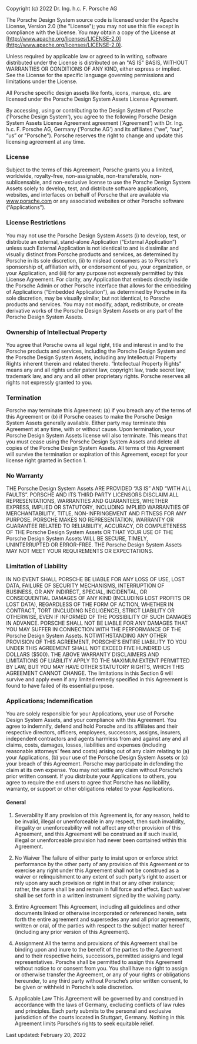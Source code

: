 Copyright (c) 2022 Dr. Ing. h.c. F. Porsche AG

The Porsche Design System source code is licensed under the Apache License, Version 2.0 (the "License"); you may not use
this file except in compliance with the License. You may obtain a copy of the License at
[http://www.apache.org/licenses/LICENSE-2.0](http://www.apache.org/licenses/LICENSE-2.0).

Unless required by applicable law or agreed to in writing, software distributed under the License is distributed on an
"AS IS" BASIS, WITHOUT WARRANTIES OR CONDITIONS OF ANY KIND, either express or implied. See the License for the specific
language governing permissions and limitations under the License.

All Porsche specific design assets like fonts, icons, marque, etc. are licensed under the Porsche Design System Assets
License Agreement.

By accessing, using or contributing to the Design System of Porsche ('Porsche Design System'), you agree to the
following Porsche Design System Assets License Agreement agreement ('Agreement') with Dr. Ing. h.c. F. Porsche AG,
Germany ('Porsche AG') and its affiliates (“we”, “our”, “us” or "Porsche"). Porsche reserves the right to change and
update this licensing agreement at any time.

### License

Subject to the terms of this Agreement, Porsche grants you a limited, worldwide, royalty-free, non-assignable,
non-transferable, non-sublicensable, and non-exclusive license to use the Porsche Design System Assets solely to
develop, test, and distribute software applications, websites, and interfaces on behalf of Porsche that are available
via www.porsche.com or any associated websites or other Porsche software (“Applications”).

### License Restrictions

You may not use the Porsche Design System Assets (i) to develop, test, or distribute an external, stand-alone
Application (“External Application”) unless such External Application is not identical to and is dissimilar and visually
distinct from Porsche products and services, as determined by Porsche in its sole discretion, (ii) to mislead consumers
as to Porsche’s sponsorship of, affiliation with, or endorsement of you, your organization, or your Application, and
(iii) for any purpose not expressly permitted by this License Agreement. For clarity, any Application that embeds
directly inside the Porsche Admin or other Porsche interface that allows for the embedding of Applications (“Embedded
Application”), as determined by Porsche in its sole discretion, may be visually similar, but not identical, to Porsche
products and services. You may not modify, adapt, redistribute, or create derivative works of the Porsche Design System
Assets or any part of the Porsche Design System Assets.

### Ownership of Intellectual Property

You agree that Porsche owns all legal right, title and interest in and to the Porsche products and services, including
the Porsche Design System and the Porsche Design System Assets, including any Intellectual Property Rights inherent
therein and related thereto. “Intellectual Property Rights” means any and all rights under patent law, copyright law,
trade secret law, trademark law, and any and all other proprietary rights. Porsche reserves all rights not expressly
granted to you.

### Termination

Porsche may terminate this Agreement: (a) if you breach any of the terms of this Agreement or (b) if Porsche ceases to
make the Porsche Design System Assets generally available. Either party may terminate this Agreement at any time, with
or without cause. Upon termination, your Porsche Design System Assets license will also terminate. This means that you
must cease using the Porsche Design System Assets and delete all copies of the Porsche Design System Assets. All terms
of this Agreement will survive the termination or expiration of this Agreement, except for your license right granted in
Section 1.

### No Warranty

THE Porsche Design System Assets ARE PROVIDED “AS IS” AND “WITH ALL FAULTS”. PORSCHE AND ITS THIRD PARTY LICENSORS
DISCLAIM ALL REPRESENTATIONS, WARRANTIES AND GUARANTEES, WHETHER EXPRESS, IMPLIED OR STATUTORY, INCLUDING IMPLIED
WARRANTIES OF MERCHANTABILITY, TITLE, NON-INFRINGEMENT AND FITNESS FOR ANY PURPOSE. PORSCHE MAKES NO REPRESENTATION,
WARRANTY OR GUARANTEE RELATED TO RELIABILITY, ACCURACY, OR COMPLETENESS OF THE Porsche Design System Assets OR THAT YOUR
USE OF THE Porsche Design System Assets WILL BE SECURE, TIMELY, UNINTERRUPTED OR ERROR-FREE. THE Porsche Design System
Assets MAY NOT MEET YOUR REQUIREMENTS OR EXPECTATIONS.

### Limitation of Liability

IN NO EVENT SHALL PORSCHE BE LIABLE FOR ANY LOSS OF USE, LOST DATA, FAILURE OF SECURITY MECHANISMS, INTERRUPTION OF
BUSINESS, OR ANY INDIRECT, SPECIAL, INCIDENTAL, OR CONSEQUENTIAL DAMAGES OF ANY KIND (INCLUDING LOST PROFITS OR LOST
DATA), REGARDLESS OF THE FORM OF ACTION, WHETHER IN CONTRACT, TORT (INCLUDING NEGLIGENCE), STRICT LIABILITY OR
OTHERWISE, EVEN IF INFORMED OF THE POSSIBILITY OF SUCH DAMAGES IN ADVANCE. PORSCHE SHALL NOT BE LIABLE FOR ANY DAMAGES
THAT YOU MAY SUFFER IN CONNECTION WITH THE PERFORMANCE OF THE Porsche Design System Assets. NOTWITHSTANDING ANY OTHER
PROVISION OF THIS AGREEMENT, PORSCHE’S ENTIRE LIABILITY TO YOU UNDER THIS AGREEMENT SHALL NOT EXCEED FIVE HUNDRED US
DOLLARS ($500). THE ABOVE WARRANTY DISCLAIMERS AND LIMITATIONS OF LIABILITY APPLY TO THE MAXIMUM EXTENT PERMITTED BY
LAW, BUT YOU MAY HAVE OTHER STATUTORY RIGHTS, WHICH THIS AGREEMENT CANNOT CHANGE. The limitations in this Section 6 will
survive and apply even if any limited remedy specified in this Agreement is found to have failed of its essential
purpose.

### Applications; Indemnification

You are solely responsible for your Applications, your use of Porsche Design System Assets, and your compliance with
this Agreement. You agree to indemnify, defend and hold Porsche and its affiliates and their respective directors,
officers, employees, successors, assigns, insurers, independent contractors and agents harmless from and against any and
all claims, costs, damages, losses, liabilities and expenses (including reasonable attorneys’ fees and costs) arising
out of any claim relating to (a) your Applications, (b) your use of the Porsche Design System Assets or (c) your breach
of this Agreement. Porsche may participate in defending the claim at its own expense. You may not settle any claim
without Porsche’s prior written consent. If you distribute your Applications to others, you agree to require the end
users to agree that Porsche has no liability, warranty, or support or other obligations related to your Applications.

#### General

1. Severability If any provision of this Agreement is, for any reason, held to be invalid, illegal or unenforceable in
   any respect, then such invalidity, illegality or unenforceability will not affect any other provision of this
   Agreement, and this Agreement will be construed as if such invalid, illegal or unenforceable provision had never been
   contained within this Agreement.

2. No Waiver The failure of either party to insist upon or enforce strict performance by the other party of any
   provision of this Agreement or to exercise any right under this Agreement shall not be construed as a waiver or
   relinquishment to any extent of such party’s right to assert or rely upon any such provision or right in that or any
   other instance; rather, the same shall be and remain in full force and effect. Each waiver shall be set forth in a
   written instrument signed by the waiving party.

3. Entire Agreement This Agreement, including all guidelines and other documents linked or otherwise incorporated or
   referenced herein, sets forth the entire agreement and supersedes any and all prior agreements, written or oral, of
   the parties with respect to the subject matter hereof (including any prior version of this Agreement).

4. Assignment All the terms and provisions of this Agreement shall be binding upon and inure to the benefit of the
   parties to the Agreement and to their respective heirs, successors, permitted assigns and legal representatives.
   Porsche shall be permitted to assign this Agreement without notice to or consent from you. You shall have no right to
   assign or otherwise transfer the Agreement, or any of your rights or obligations hereunder, to any third party
   without Porsche’s prior written consent, to be given or withheld in Porsche’s sole discretion.

5. Applicable Law This Agreement will be governed by and construed in accordance with the laws of Germany, excluding
   conflicts of law rules and principles. Each party submits to the personal and exclusive jurisdiction of the courts
   located in Stuttgart, Germany. Nothing in this Agreement limits Porsche’s rights to seek equitable relief.

Last updated: February 20, 2022
